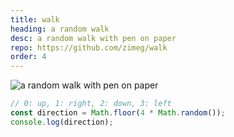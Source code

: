 ```yaml
---
title: walk
heading: a random walk
desc: a random walk with pen on paper
repo: https://github.com/zimeg/walk
order: 4
---
```


![a random walk with pen on paper](/code/walk.png "the walk")

```js
// 0: up, 1: right, 2: down, 3: left
const direction = Math.floor(4 * Math.random());
console.log(direction);
```
